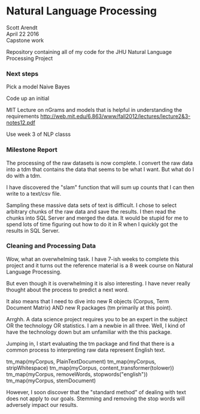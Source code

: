 # Natural Language Processing


Scott Arendt  
April 22 2016  
Capstone work

Repository containing all of my code for the JHU Natural Language Processing Project

### Next steps

Pick a model
  Naive Bayes

Code up an initial   

MIT Lecture on nGrams and models that is helpful in understanding the requirements
http://web.mit.edu/6.863/www/fall2012/lectures/lecture2&3-notes12.pdf

Use week 3 of NLP classs  


### Milestone Report

The processing of the raw datasets is now complete.  I convert the raw data into a tdm that contains the data that seems to be what I want.  But what do I do with a tdm.

I have discovered the "slam" function that will sum up counts that I can then write to a text/csv file.

Sampling these massive data sets of text is difficult.  I chose to select arbitrary chunks of the raw data and save the results.  I then read the chunks into SQL Server and merged the data.  It would be stupid for me to spend lots of time figuring out how to do it in R when I quickly got the results in SQL Server.

### Cleaning and Processing Data

Wow, what an overwhelming task.  I have 7-ish weeks to complete this project and it turns out the reference material is a 8 week course on Natural Language Processing.

But even though it is overwhelming it is also interesting.  I have never really thought about the process to predict a next word.  

It also means that I need to dive into new R objects (Corpus, Term Document Matrix) AND new R packages (tm primarily at this point).

Arrghh.  A data science project requires you to be an expert in the subject OR the technology OR statistics.  I am a newbie in all three.  Well, I kind of have the technology down but am unfamiliar with the this package.

Jumping in, I start evaluating the tm package and find that there is a common process to interpreting raw data represent English text.  

tm_map(myCorpus, PlainTextDocument)
tm_map(myCorpus, stripWhitespace)
tm_map(myCorpus, content_transformer(tolower))
tm_map(myCorpus, removeWords, stopwords("english"))
tm_map(myCorpus, stemDocument)

However, I soon discover that the "standard method" of dealing with text does not apply to our goals.  Stemming and removing the stop words will adversely impact our results.
